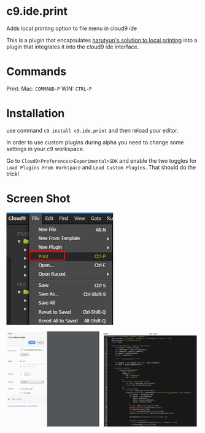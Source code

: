 # c9.ide.print
Adds local printing option to file menu in cloud9 ide

This is a plugin that encapsulates [harutyun's solution to local printing](https://community.c9.io/t/request-for-local-printing/1698) into a plugin that integrates it into the cloud9 ide interface.

# Commands

Print: Mac: `COMMAND-P` WIN: `CTRL-P`

# Installation

use command `c9 install c9.ide.print` and then reload your editor.

In order to use custom plugins during alpha you need to change some settings in your c9 workspace.

Go to `Cloud9>Preferences>Experimental>SDK` and enable the two toggles for `Load Plugins From Workspace` and `Load Custom Plugins`. That should do the trick!

# Screen Shot

![menu screen shot](https://raw.githubusercontent.com/shadowcodex/c9.ide.print/master/print_c9_ide.png)

![Chrome Screen Shot](https://raw.githubusercontent.com/shadowcodex/c9.ide.print/master/print_chrome.png)